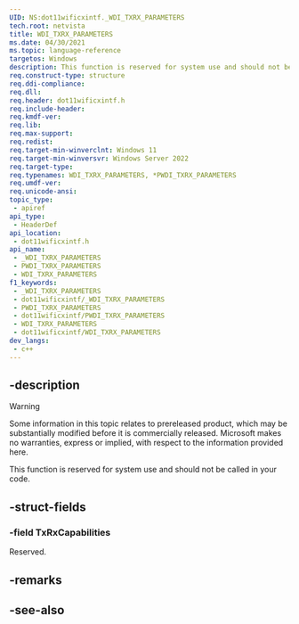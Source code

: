```yaml
---
UID: NS:dot11wificxintf._WDI_TXRX_PARAMETERS
tech.root: netvista
title: WDI_TXRX_PARAMETERS
ms.date: 04/30/2021
ms.topic: language-reference
targetos: Windows
description: This function is reserved for system use and should not be called in your code.
req.construct-type: structure
req.ddi-compliance: 
req.dll: 
req.header: dot11wificxintf.h
req.include-header: 
req.kmdf-ver: 
req.lib: 
req.max-support: 
req.redist: 
req.target-min-winverclnt: Windows 11 
req.target-min-winversvr: Windows Server 2022
req.target-type: 
req.typenames: WDI_TXRX_PARAMETERS, *PWDI_TXRX_PARAMETERS
req.umdf-ver: 
req.unicode-ansi: 
topic_type:
 - apiref
api_type:
 - HeaderDef
api_location:
 - dot11wificxintf.h
api_name:
 - _WDI_TXRX_PARAMETERS
 - PWDI_TXRX_PARAMETERS
 - WDI_TXRX_PARAMETERS
f1_keywords:
 - _WDI_TXRX_PARAMETERS
 - dot11wificxintf/_WDI_TXRX_PARAMETERS
 - PWDI_TXRX_PARAMETERS
 - dot11wificxintf/PWDI_TXRX_PARAMETERS
 - WDI_TXRX_PARAMETERS
 - dot11wificxintf/WDI_TXRX_PARAMETERS
dev_langs:
 - c++
---
```


## -description

> [!WARNING]
> Some information in this topic relates to prereleased product, which may be substantially modified before it is commercially released. Microsoft makes no warranties, express or implied, with respect to the information provided here.

This function is reserved for system use and should not be called in your code.

## -struct-fields

### -field TxRxCapabilities

Reserved.

## -remarks

## -see-also

